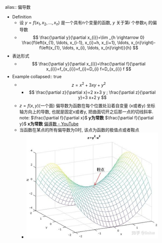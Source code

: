 alias:: 偏导数

- Definition
	- 设 $y = f(x_1, x_2, ..., x_n)$ 是一个具有n个变量的函数, $y$ 关于第$i$ 个参数$x_i$ 的偏导数
	- $$
	  \frac{\partial y}{\partial x_{i}}=\lim _{h \rightarrow 0} \frac{f\left(x_{1}, \ldots, x_{i-1}, x_{i}+h, x_{i+1}, \ldots, x_{n}\right)-f\left(x_{1}, \ldots, x_{i}, \ldots, x_{n}\right)}{h}
	  $$
- 表达形式
	- $$
	  \frac{\partial y}{\partial x_{i}}=\frac{\partial f}{\partial x_{i}}=f_{x_{i}}=f_{i}=D_{i} f=D_{x_{i}} f
	  $$
- Example
  collapsed:: true
	- $$z = x^2 + 3xy + y^2$$
		- $$
		  \frac{\partial z}{\partial x}=2 x+3 y ; \frac{\partial z}{\partial y}=3 x+2 y
		  $$
	- $z = f(x, y)$(一个面)
	  偏导数为函数在每个位置处沿着自变量 (x或者y) 坐标轴方向上的导数, 也就是固定x或者y, 把曲面切开之后那一点的切线斜率.
	  note: 
	  $\frac{\partial f}{\partial x}$ **y为常数**
	  $\frac{\partial f}{\partial y}$ **x为常数**
	  [偏導數 - YouTube](https://www.youtube.com/watch?v=JQ4lSc48QCw)
	- 当函数在某点的所有偏导数为0时, 该点为函数的极值点或者鞍点
		- ![image.png](../assets/image_1643005410411_0.png)